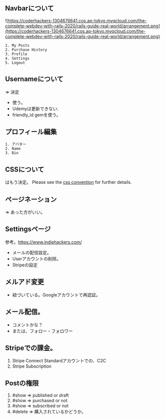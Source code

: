 ## Navbarについて
![https://coderhackers-1304676641.cos.ap-tokyo.myqcloud.com/the-complete-webdev-with-rails-2020/rails-guide-real-world/arrangement.png](https://coderhackers-1304676641.cos.ap-tokyo.myqcloud.com/the-complete-webdev-with-rails-2020/rails-guide-real-world/arrangement.png)

```
1. My Posts
2. Purchase History
3. Profile
4. Settings
5. Logout
```


## Usernameについて
=> 決定

- 使う。
- Udemyは更新できない.
- friendly_id gemを使う。


## プロフィール編集
```
1. アバター
2. Name
3. Bio
```

## CSSについて
はもう決定。
Please see the [css convention](css-convention.md) for further details.



## ページネーション
=> あった方がいい。

## Settingsページ
参考。https://www.indiehackers.com/

- メールの配信設定。
- Userアカウントの削除。
- Stripeの設定

## メルアド変更
- 紐づいている。Googleアカウントで再認証。

## メール配信。
- コメントかな？
- または、フォロー・フォロワー


## Stripeでの課金。
1. Stripe Connect Standardアカウントでの、C2C
2. Stripe Subscription

## Postの権限
1. #show => published or draft
2. #show => purchased or not
3. #show => subscribed or not
4. #delete => 購入されているかどうか。
